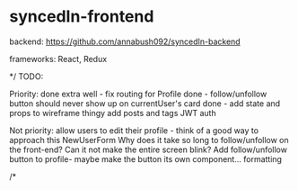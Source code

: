 # syncedIn-frontend

backend: https://github.com/annabush092/syncedIn-backend

frameworks: React, Redux

*/
TODO:

Priority:
  done extra well - fix routing for Profile
  done - follow/unfollow button should never show up on currentUser's card
  done - add state and props to wireframe thingy
  add posts and tags
  JWT auth

Not priority:
  allow users to edit their profile - think of a good way to approach this
  NewUserForm
  Why does it take so long to follow/unfollow on the front-end? Can it not make the entire screen blink?
  Add follow/unfollow button to profile- maybe make the button its own component...
  formatting

/*
